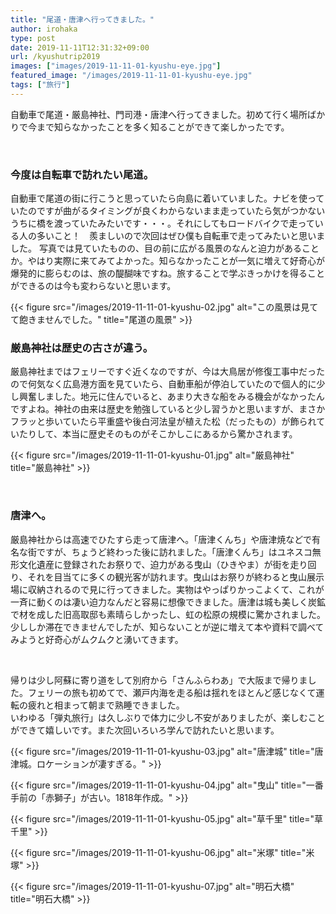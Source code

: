 ```yaml
---
title: "尾道・唐津へ行ってきました。"
author: irohaka
type: post
date: 2019-11-11T12:31:32+09:00
url: /kyushutrip2019
images: ["images/2019-11-11-01-kyushu-eye.jpg"]
featured_image: "/images/2019-11-11-01-kyushu-eye.jpg"
tags: ["旅行"]
---
```


自動車で尾道・厳島神社、門司港・唐津へ行ってきました。初めて行く場所ばかりで今まで知らなかったことを多く知ることができて楽しかったです。
<!--more-->

<br>

### 今度は自転車で訪れたい尾道。
自動車で尾道の街に行こうと思っていたら向島に着いていました。ナビを使っていたのですが曲がるタイミングが良くわからないまま走っていたら気がつかないうちに橋を渡っていたみたいです・・・。それにしてもロードバイクで走っている人の多いこと！　羨ましいので次回はぜひ僕も自転車で走ってみたいと思いました。
写真では見ていたものの、目の前に広がる風景のなんと迫力があることか。やはり実際に来てみてよかった。知らなかったことが一気に増えて好奇心が爆発的に膨らむのは、旅の醍醐味ですね。旅することで学ぶきっかけを得ることができるのは今も変わらないと思います。

{{< figure src="/images/2019-11-11-01-kyushu-02.jpg" alt="この風景は見てて飽きませんでした。" title="尾道の風景" >}}

### 厳島神社は歴史の古さが違う。
厳島神社まではフェリーですぐ近くなのですが、今は大鳥居が修復工事中だったので何気なく広島港方面を見ていたら、自動車船が停泊していたので個人的に少し興奮しました。地元に住んでいると、あまり大きな船をみる機会がなかったんですよね。神社の由来は歴史を勉強していると少し習うかと思いますが、まさかフラッと歩いていたら平重盛や後白河法皇が植えた松（だったもの）が飾られていたりして、本当に歴史そのものがそこかしこにあるから驚かされます。
  

{{< figure src="/images/2019-11-11-01-kyushu-01.jpg" alt="厳島神社" title="厳島神社" >}}  

<br>  

### 唐津へ。
厳島神社からは高速でひたすら走って唐津へ。「唐津くんち」や唐津焼などで有名な街ですが、ちょうど終わった後に訪れました。「唐津くんち」はユネスコ無形文化遺産に登録されたお祭りで、迫力がある曳山（ひきやま）が街を走り回り、それを目当てに多くの観光客が訪れます。曳山はお祭りが終わると曳山展示場に収納されるので見に行ってきました。実物はやっぱりかっこよくて、これが一斉に動くのは凄い迫力なんだと容易に想像できました。唐津は城も美しく炭鉱で材を成した旧高取邸も素晴らしかったし、虹の松原の規模に驚かされました。少ししか滞在できませんでしたが、知らないことが逆に増えて本や資料で調べてみようと好奇心がムクムクと湧いてきます。  

<br>  

帰りは少し阿蘇に寄り道をして別府から「さんふらわあ」で大阪まで帰りました。フェリーの旅も初めてで、瀬戸内海を走る船は揺れをほとんど感じなくて運転の疲れと相まって朝まで熟睡できました。  
いわゆる「弾丸旅行」は久しぶりで体力に少し不安がありましたが、楽しむことができて嬉しいです。また次回いろいろ学んで訪れたいと思います。


{{< figure src="/images/2019-11-11-01-kyushu-03.jpg" alt="唐津城" title="唐津城。ロケーションが凄すぎる。" >}}  


{{< figure src="/images/2019-11-11-01-kyushu-04.jpg" alt="曳山" title="一番手前の「赤獅子」が古い。1818年作成。" >}}  
  

{{< figure src="/images/2019-11-11-01-kyushu-05.jpg" alt="草千里" title="草千里" >}}  
  

{{< figure src="/images/2019-11-11-01-kyushu-06.jpg" alt="米塚" title="米塚" >}}  
  

{{< figure src="/images/2019-11-11-01-kyushu-07.jpg" alt="明石大橋" title="明石大橋" >}}  
  

  